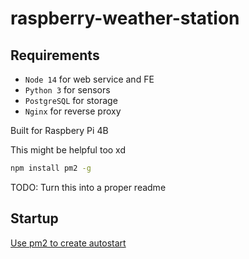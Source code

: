 # raspberry-weather-station

## Requirements
- `Node 14` for web service and FE
- `Python 3` for sensors
- `PostgreSQL` for storage
- `Nginx` for reverse proxy

Built for Raspbery Pi 4B



This might be helpful too xd

```bash
npm install pm2 -g
```

TODO: Turn this into a proper readme

## Startup

[Use pm2 to create autostart](https://pm2.keymetrics.io/docs/usage/startup/)